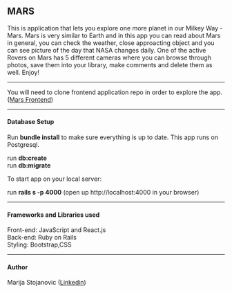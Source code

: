 <h2>MARS</h2>

This is application that lets you explore one more planet in our Milkey Way - Mars. Mars is very similar to Earth and in this app you can read about Mars in general, you can check the weather, close approacting object and you can see picture of the day that NASA changes daily. One of the active Rovers on Mars has 5 different cameras where you can browse through photos, save them into your library, make comments and delete them as well. Enjoy!
***
You will need to  clone frontend application repo in order to explore the app.(<a href="https://github.com/marijastojanovic5/front_end_mars">Mars Frontend</a>)
***
<h4>Database Setup</h4>

Run <b>bundle install</b> to make sure everything is up to date. This app runs on Postgresql.</br>

run <b>db:create</b></br>
run <b>db:migrate</b></br>

To start app on your local server:</br>

run <b>rails s -p 4000</b> (open up http://localhost:4000 in your browser)</br>
***

<h4>Frameworks and Libraries used</h4>

Front-end: JavaScript and React.js </br>
Back-end: Ruby on Rails</br>
Styling: Bootstrap,CSS</br>
***
<h4>Author</h4>
 Marija Stojanovic (<a href="https://www.linkedin.com/in/marijastojanovic1987/">Linkedin</a>)



